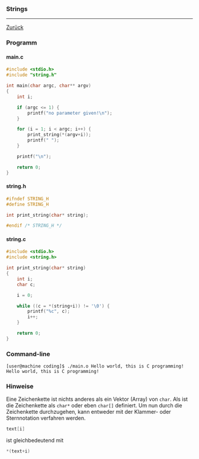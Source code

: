 ### Strings
---
[Zurück](../README.md)

### Programm

#### main.c
```c
#include <stdio.h>
#include "string.h"

int main(char argc, char** argv)
{
	int i;

	if (argc <= 1) {
		printf("no parameter given!\n");
	}

	for (i = 1; i < argc; i++) {
		print_string(*(argv+i));
		printf(" ");
	}

	printf("\n");

	return 0;
}
```

#### string.h
```c
#ifndef STRING_H
#define STRING_H

int print_string(char* string);

#endif /* STRING_H */
```

#### string.c
```c
#include <stdio.h>
#include <string.h>

int print_string(char* string)
{
	int i;
	char c;

	i = 0;

	while ((c = *(string+i)) != '\0') {
		printf("%c", c);
		i++;
	}

	return 0;
}
```

### Command-line
```
[user@machine coding]$ ./main.o Hello world, this is C programming!
Hello world, this is C programming! 
```

### Hinweise
Eine Zeichenkette ist nichts anderes als ein Vektor (Array) von `char`.
Als ist die Zeichenkette als `char*` oder eben `char[]` definiert. Um nun
durch die Zeichenkette durchzugehen, kann entweder mit der Klammer- oder
Sternnotation verfahren werden.

```c
text[i]
```
ist gleichbedeutend mit
```c
*(text+i)
```
